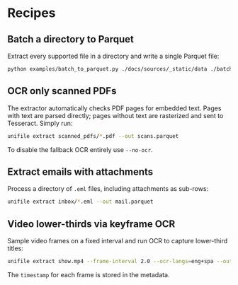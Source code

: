 # Recipes

## Batch a directory to Parquet
Extract every supported file in a directory and write a single Parquet file:

```bash
python examples/batch_to_parquet.py ./docs/sources/_static/data ./batch.parquet
```

## OCR only scanned PDFs
The extractor automatically checks PDF pages for embedded text. Pages with text are parsed directly; pages without text are rasterized and sent to Tesseract. Simply run:

```bash
unifile extract scanned_pdfs/*.pdf --out scans.parquet
```

To disable the fallback OCR entirely use `--no-ocr`.

## Extract emails with attachments
Process a directory of `.eml` files, including attachments as sub-rows:

```bash
unifile extract inbox/*.eml --out mail.parquet
```

## Video lower-thirds via keyframe OCR
Sample video frames on a fixed interval and run OCR to capture lower-third titles:

```bash
unifile extract show.mp4 --frame-interval 2.0 --ocr-langs=eng+spa --out lower_thirds.jsonl
```

The `timestamp` for each frame is stored in the metadata.
